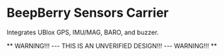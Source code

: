 # BeepBerry Sensors Carrier

Integrates UBlox GPS, IMU/MAG, BARO, and buzzer.

** WARNING!!! --- THIS IS AN UNVERIFIED DESIGN!!! --- WARNING!!! **
